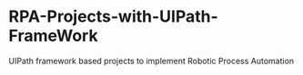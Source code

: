 # RPA-Projects-with-UIPath-FrameWork
UIPath framework based projects to implement Robotic Process Automation
